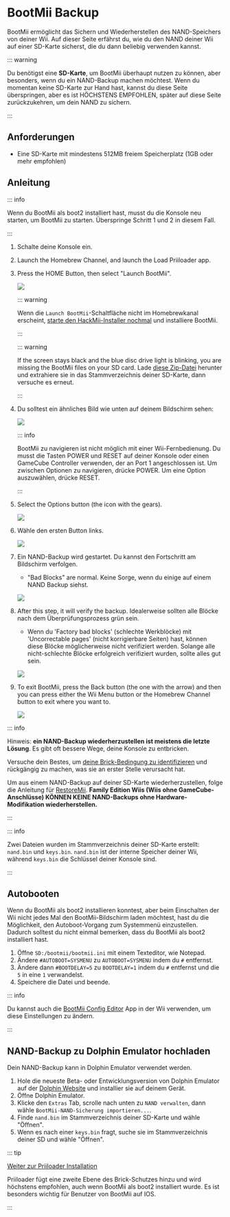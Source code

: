 # BootMii Backup

BootMii ermöglicht das Sichern und Wiederherstellen des NAND-Speichers von deiner Wii.
Auf dieser Seite erfährst du, wie du den NAND deiner Wii auf einer SD-Karte sicherst, die du dann beliebig verwenden kannst.

::: warning

Du benötigst eine **SD-Karte**, um BootMii überhaupt nutzen zu können, aber besonders, wenn du ein NAND-Backup machen möchtest. Wenn du momentan keine SD-Karte zur Hand hast, kannst du diese Seite überspringen, aber es ist HÖCHSTENS EMPFOHLEN, später auf diese Seite zurückzukehren, um dein NAND zu sichern.

:::

## Anforderungen

- Eine SD-Karte mit mindestens 512MB freiem Speicherplatz (1GB oder mehr empfohlen)

## Anleitung

::: info

Wenn du BootMii als boot2 installiert hast, musst du die Konsole neu starten, um BootMii zu starten. Überspringe Schritt 1 und 2 in diesem Fall.

:::

1. Schalte deine Konsole ein.

2. Launch the Homebrew Channel, and launch the Load Priiloader app.

3. Press the HOME Button, then select "Launch BootMii".

    ![](/images/bootmii/BootMii_HBC.png)

    ::: warning

    Wenn die `Launch BootMii`-Schaltfläche nicht im Homebrewkanal erscheint, [starte den HackMii-Installer nochmal](hackmii) und installiere BootMii.

    :::

    ::: warning

    If the screen stays black and the blue disc drive light is blinking, you are missing the BootMii files on your SD card. Lade [diese Zip-Datei](/assets/files/bootmii_sd_files.zip) herunter und extrahiere sie in das Stammverzeichnis deiner SD-Karte, dann versuche es erneut.

    :::

4. Du solltest ein ähnliches Bild wie unten auf deinem Bildschirm sehen:

    ![](/images/bootmii/BootMii_Main.png)

    ::: info

    BootMii zu navigieren ist nicht möglich mit einer Wii-Fernbedienung.
    Du musst die Tasten POWER und RESET auf deiner Konsole oder einen GameCube Controller verwenden, der an Port 1 angeschlossen ist.
    Um zwischen Optionen zu navigieren, drücke POWER. Um eine Option auszuwählen, drücke RESET.

    :::

5. Select the Options button (the icon with the gears).

    ![](/images/bootmii/BootMii_Gears.png)

6. Wähle den ersten Button links.

    ![](/images/bootmii/BootMii_Backup.png)

7. Ein NAND-Backup wird gestartet. Du kannst den Fortschritt am Bildschirm verfolgen.

    - "Bad Blocks" are normal. Keine Sorge, wenn du einige auf einem NAND Backup siehst.

    ![](/images/bootmii/BootMii_NAND_Backup.png)

8. After this step, it will verify the backup. Idealerweise sollten alle Blöcke nach dem Überprüfungsprozess grün sein.

    - Wenn du 'Factory bad blocks' (schlechte Werkblöcke) mit 'Uncorrectable pages' (nicht korrigierbare Seiten) hast, können diese Blöcke möglicherweise nicht verifiziert werden. Solange alle nicht-schlechte Blöcke erfolgreich verifiziert wurden, sollte alles gut sein.

    ![](/images/bootmii/BootMii_NAND_Backup_Verify.png)

9. To exit BootMii, press the Back button (the one with the arrow) and then you can press either the Wii Menu button or the Homebrew Channel button to exit where you want to.

    ![](/images/bootmii/BootMii_Return.png)

::: info

Hinweis: **ein NAND-Backup wiederherzustellen ist meistens die letzte Lösung**. Es gibt oft bessere Wege, deine Konsole zu entbricken.

Versuche dein Bestes, um [deine Brick-Bedingung zu identifizieren](bricks) und rückgängig zu machen, was sie an erster Stelle verursacht hat.

Um aus einem NAND-Backup auf deiner SD-Karte wiederherzustellen, folge die Anleitung für [RestoreMii](bootmiirecover).
**Family Edition Wiis (Wiis ohne GameCube-Anschlüsse) KÖNNEN KEINE NAND-Backups ohne Hardware-Modifikation wiederherstellen.**

:::

::: info

Zwei Dateien wurden im Stammverzeichnis deiner SD-Karte erstellt: `nand.bin` und `keys.bin`. `nand.bin` ist der interne Speicher deiner Wii, während `keys.bin` die Schlüssel deiner Konsole sind.

:::

## Autobooten

Wenn du BootMii als boot2 installieren konntest, aber beim Einschalten der Wii nicht jedes Mal den BootMii-Bildschirm laden möchtest, hast du die Möglichkeit, den Autoboot-Vorgang zum Systemmenü einzustellen. Dadurch solltest du nicht einmal bemerken, dass du BootMii als boot2 installiert hast.

1. Öffne `SD:/bootmii/bootmii.ini` mit einem Texteditor, wie Notepad.
2. Ändere `#AUTOBOOT=SYSMENU` zu `AUTOBOOT=SYSMENU` indem du `#` entfernst.
3. Ändere dann `#BOOTDELAY=5` zu `BOOTDELAY=1` indem du `#` entfernst und die `5` in eine `1` verwandelst.
4. Speichere die Datei und beende.

::: info

Du kannst auch die [BootMii Config Editor](https://oscwii.org/library/app/BootMiiConfigurationEditor) App in der Wii verwenden, um diese Einstellungen zu ändern.

:::

## NAND-Backup zu Dolphin Emulator hochladen

Dein NAND-Backup kann in Dolphin Emulator verwendet werden.

1. Hole die neueste Beta- oder Entwicklungsversion von Dolphin Emulator auf der [Dolphin Website](https://dolphin-emu.org/) und installier sie auf deinem Gerät.
2. Öffne Dolphin Emulator.
3. Klicke den `Extras` Tab, scrolle nach unten zu `NAND verwalten`, dann wähle `BootMii-NAND-Sicherung importieren...`.
4. Finde `nand.bin` im Stammverzeichnis deiner SD-Karte und wähle "Öffnen".
5. Wenn es nach einer `keys.bin` fragt, suche sie im Stammverzeichnis deiner SD und wähle "Öffnen".

::: tip

[Weiter zur Priiloader Installation](priiloader)

Priiloader fügt eine zweite Ebene des Brick-Schutzes hinzu und wird höchstens empfohlen, auch wenn BootMii als boot2 installiert wurde. Es ist besonders wichtig für Benutzer von BootMii auf IOS.

:::
